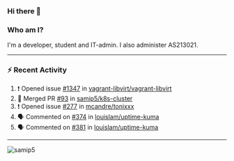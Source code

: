 ### Hi there 👋

### Who am I?
I'm a developer, student and IT-admin. I also administer AS213021.

---
### :zap: Recent Activity
<!--START_SECTION:activity-->
1. ❗️ Opened issue [#1347](https://github.com/vagrant-libvirt/vagrant-libvirt/issues/1347) in [vagrant-libvirt/vagrant-libvirt](https://github.com/vagrant-libvirt/vagrant-libvirt)
2. 🎉 Merged PR [#93](https://github.com/samip5/k8s-cluster/pull/93) in [samip5/k8s-cluster](https://github.com/samip5/k8s-cluster)
3. ❗️ Opened issue [#277](https://github.com/mcandre/tonixxx/issues/277) in [mcandre/tonixxx](https://github.com/mcandre/tonixxx)
4. 🗣 Commented on [#374](https://github.com/louislam/uptime-kuma/issues/374) in [louislam/uptime-kuma](https://github.com/louislam/uptime-kuma)
5. 🗣 Commented on [#381](https://github.com/louislam/uptime-kuma/issues/381) in [louislam/uptime-kuma](https://github.com/louislam/uptime-kuma)
<!--END_SECTION:activity-->
---

<img align="center" src="https://github-readme-stats.vercel.app/api?username=samip5&show_icons=true" alt="samip5" />
